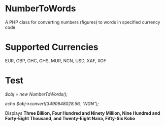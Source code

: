 # NumberToWords
A PHP class for converting numbers (figures) to words in specified currency code.


# Supported Currencies
EUR, GBP, GHC, GHS, MUR, NGN, USD, XAF, XOF


# Test
_$obj = new NumberToWords();_

_echo $obj->convert(3490948028.56, "NGN");_

Displays **Three Billion, Four Hundred and Ninety Million, Nine Hundred and Forty-Eight Thousand, and Twenty-Eight Naira, Fifty-Six Kobo**
